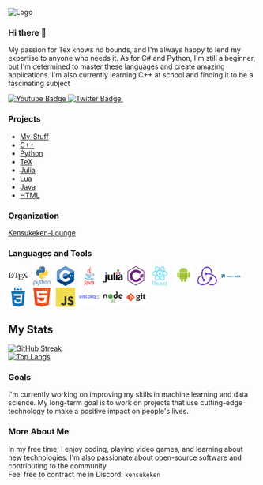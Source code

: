 ![Logo](https://cdn.discordapp.com/attachments/934212312921931786/1007127092464463902/ezgif.com-gif-maker1.gif)

### Hi there 👋
My passion for Tex knows no bounds, and I'm always happy to lend my expertise to anyone who needs it. As for C# and Python, I'm still a beginner, but I'm determined to master these languages and create amazing applications. I'm also currently learning C++ at school and finding it to be a fascinating subject

<div id="badges">
  <a href="https://www.youtube.com/channel/UCBvJDLAaRQ80NCJIASY51bg">
    <img src="https://img.shields.io/badge/YouTube-red?style=for-the-badge&logo=youtube&logoColor=white" alt="Youtube Badge"/>
  </a>
  <a href="[your-twitter-URL](https://twitter.com/Kensukeken_)">
    <img src="https://img.shields.io/badge/Twitter-blue?style=for-the-badge&logo=twitter&logoColor=white" alt="Twitter Badge"/>
  </a>
<img src="https://komarev.com/ghpvc/?username=Kensukeken&style=flat-square&color=blue" alt=""/>
</div>

### Projects

- [My-Stuff](https://github.com/Kensukeken/Kensukeken)
- [C++](https://github.com/Kensukeken-Lounge/Cpp-ProgrammingResources)
- [Python](https://github.com/Kensukeken/Python)
- [TeX](https://github.com/Kensukeken/TeX)
- [Julia](https://github.com/Kensukeken/Julia)
- [Lua](https://github.com/Kensukeken/Roblox-Studio)
- [Java](https://github.com/Kensukeken/GeometryDash)
- [HTML](https://github.com/Kensukeken/HTMLDesignLab)

### Organization
[Kensukeken-Lounge](https://github.com/Kensukeken-Lounge)

### Languages and Tools
<div>
  <img src = "https://github.com/devicons/devicon/blob/master/icons/latex/latex-original.svg" title="LaTeX" alt="LaTeX" width="40" height="40"/>&nbsp;
  <img src = "https://github.com/devicons/devicon/blob/master/icons/python/python-original-wordmark.svg" title="Python" alt="Python" width="40" height="40"/>&nbsp;
  <img src= "https://github.com/devicons/devicon/blob/master/icons/cplusplus/cplusplus-original.svg" title="C++" alt="C++" width="40" height="40"/>&nbsp;
  <img src="https://github.com/devicons/devicon/blob/master/icons/java/java-original-wordmark.svg" title="Java" alt="Java" width="40" height="40"/>&nbsp;
  <img src="https://github.com/devicons/devicon/blob/master/icons/julia/julia-original-wordmark.svg" title = "Julia" alt="Julia" width="40" height="40"/>&nbsp;
  <img src = "https://github.com/devicons/devicon/blob/master/icons/csharp/csharp-line.svg" title = "C#" alt="CSharp" width="40" height="40"/>&nbsp;
  <img src="https://github.com/devicons/devicon/blob/master/icons/react/react-original-wordmark.svg" title="React" alt="React" width="40" height="40"/>&nbsp;
  <img src = "https://github.com/devicons/devicon/blob/master/icons/android/android-original-wordmark.svg" title = Android alt= Android width="40" height="40"/>&nbsp;
  <img src="https://github.com/devicons/devicon/blob/master/icons/redux/redux-original.svg" title="Redux" alt="Redux " width="40" height="40"/>&nbsp;
  <img src= "https://github.com/devicons/devicon/blob/master/icons/intellij/intellij-original-wordmark.svg" title= "intellij" alt="intellij" width="40" height="40"/>&nbsp;
  <img src="https://github.com/devicons/devicon/blob/master/icons/css3/css3-plain-wordmark.svg"  title="CSS3" alt="CSS" width="40" height="40"/>&nbsp;
  <img src="https://github.com/devicons/devicon/blob/master/icons/html5/html5-original.svg" title="HTML5" alt="HTML" width="40" height="40"/>&nbsp;
  <img src="https://github.com/devicons/devicon/blob/master/icons/javascript/javascript-original.svg" title="JavaScript" alt="JavaScript" width="40" height="40"/>&nbsp;
  <img src="https://github.com/devicons/devicon/blob/master/icons/discordjs/discordjs-original-wordmark.svg" title="discordjs" alt="discordjs" width="40" height="40"/>&nbsp;
  <img src="https://github.com/devicons/devicon/blob/master/icons/nodejs/nodejs-original-wordmark.svg" title="NodeJS" alt="NodeJS" width="40" height="40"/>&nbsp;
  <img src="https://github.com/devicons/devicon/blob/master/icons/git/git-original-wordmark.svg" title="Git" **alt="Git" width="40" height="40"/>
</div>



## My Stats
[![GitHub Streak](http://github-readme-streak-stats.herokuapp.com?user=Kensukeken&theme=dark&background=000000)](https://git.io/streak-stats) <br>
[![Top Langs](https://github-readme-stats.vercel.app/api/top-langs/?username=Kensukeken&layout=compact&theme=vision-friendly-dark)](https://github.com/anuraghazra/github-readme-stats) <br>


### Goals
I'm currently working on improving my skills in machine learning and data science. My long-term goal is to work on projects that use cutting-edge technology to make a positive impact on people's lives.

### More About Me

In my free time, I enjoy coding, playing video games, and learning about new technologies. I'm also passionate about open-source software and contributing to the community. <br/>
Feel free to contract me in Discord: `kensukeken`
